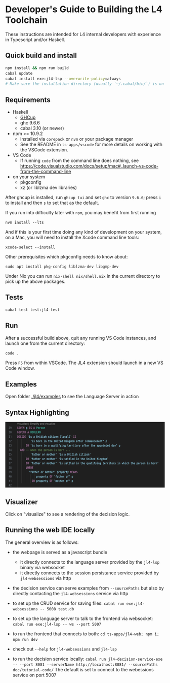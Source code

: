 # Developer's Guide to Building the L4 Toolchain

These instructions are intended for L4 internal developers with experience in Typescript and/or Haskell.

## Quick build and install

```sh
npm install && npm run build
cabal update
cabal install exe:jl4-lsp --overwrite-policy=always
# Make sure the installation directory (usually `~/.cabal/bin/`) is on the `$PATH`
```

## Requirements

- Haskell
  - [GHCup](https://www.haskell.org/ghcup/)
  - ghc 9.6.6
  - cabal 3.10 (or newer)
- npm >= 10.9.2
  - installed via `corepack` or `nvm` or your package manager
  - See the README in `ts-apps/vscode` for more details on working with the VSCode extension.
- VS Code
  - If running `code` from the command line does nothing, see https://code.visualstudio.com/docs/setup/mac#_launch-vs-code-from-the-command-line
- on your system
  - pkgconfig
  - xz (or liblzma dev libraries)

After ghcup is installed, run `ghcup tui` and set `ghc` to version `9.6.6`; press `i` to install and then `s` to set that as the default.

If you run into difficulty later with `npm`, you may benefit from first running

```
nvm install --lts
```

And if this is your first time doing any kind of development on your system, on a Mac, you will need to install the Xcode command line tools:

```
xcode-select --install
```

Other prerequisites which pkgconfig needs to know about:

```
sudo apt install pkg-config liblzma-dev libgmp-dev
```

Under Nix you can run `nix-shell nix/shell.nix` in the current directory to pick up the above packages.

## Tests

```sh
cabal test test:jl4-test
```

## Run

After a successful build above, quit any running VS Code instances, and launch one from the current directory:

```sh
code .
```

Press `F5` from within VSCode. The JL4 extension should launch in a new VS Code window.

## Examples

Open folder [./jl4/examples](./jl4/examples) to see the Language Server in action

## Syntax Highlighting

![Syntax Highlighting Example](./doc/images/doc-screenshot-1.png)

## Visualizer

Click on "visualize" to see a rendering of the decision logic.

## Running the web IDE locally

The general overview is as follows:

- the webpage is served as a javascript bundle

  - it directly connects to the language server provided by the `jl4-lsp` binary via websocket
  - it directly connects to the session persistance service provided by `jl4-websessions` via http

- the decision service can serve examples from `--sourcePaths` but also by directly contacting the
  `jl4-websessions` service via http

- to set up the CRUD service for saving files:
  `cabal run exe:jl4-websessions -- 5008 test.db`
- to set up the language server to talk to the frontend via websocket:
  `cabal run exe:jl4-lsp -- ws --port 5007`
- to run the frontend that connects to both:
  `cd ts-apps/jl4-web; npm i; npm run dev`
- check out `--help` for `jl4-websessions` and `jl4-lsp`
- to run the decision service locally:
  `cabal run jl4-decision-service-exe -- --port 8081 --serverName http://localhost:8081/ --sourcePaths doc/tutorial-code/`
  The default is set to connect to the webessions service on port 5007
